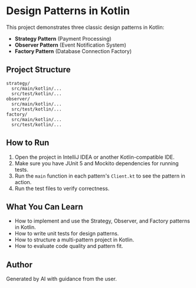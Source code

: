 # Design Patterns in Kotlin

This project demonstrates three classic design patterns in Kotlin:

- **Strategy Pattern** (Payment Processing)
- **Observer Pattern** (Event Notification System)
- **Factory Pattern** (Database Connection Factory)

## Project Structure
```
strategy/
  src/main/kotlin/...
  src/test/kotlin/...
observer/
  src/main/kotlin/...
  src/test/kotlin/...
factory/
  src/main/kotlin/...
  src/test/kotlin/...
```

## How to Run
1. Open the project in IntelliJ IDEA or another Kotlin-compatible IDE.
2. Make sure you have JUnit 5 and Mockito dependencies for running tests.
3. Run the `main` function in each pattern's `Client.kt` to see the pattern in action.
4. Run the test files to verify correctness.

## What You Can Learn
- How to implement and use the Strategy, Observer, and Factory patterns in Kotlin.
- How to write unit tests for design patterns.
- How to structure a multi-pattern project in Kotlin.
- How to evaluate code quality and pattern fit.

## Author
Generated by AI with guidance from the user. 